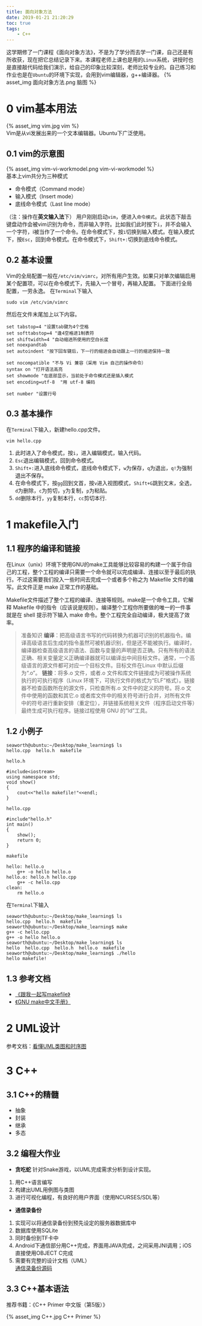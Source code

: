```yaml
---
title: 面向对象方法
date: 2019-01-21 21:20:29
toc: true
tags:
	- C++
---
```

这学期修了一门课程《面向对象方法》，不是为了学分而去学一门课，自己还是有所收获，现在把它总结记录下来。本课程老师上课也是用的`Linux`系统，讲授时也是直接敲代码给我们演示，给自己的印象比较深刻，老师比较专业的。自己练习和作业也是在`Ubuntu`的环境下实现，会用到vim编辑器，g++编译器。<!-- more -->
{% asset_img 面向对象方法.png 脑图 %}

# 0 vim基本用法
{% asset_img vim.jpg vim %}  
Vim是从vi发展出来的一个文本编辑器。Ubuntu下广泛使用。
## 0.1 vim的示意图

{% asset_img vim-vi-workmodel.png vim-vi-workmodel %}  
基本上vim共分为三种模式
- 命令模式（Command mode）
- 输入模式（Insert mode）
- 底线命令模式（Last line mode）

（注：操作在**英文输入法**下）
用户刚刚启动`vim`，便进入`命令模式`。此状态下敲击键盘动作会被vim识别为命令，而非输入字符。比如我们此时按下`i`，并不会输入一个字符，i被当作了一个命令。在命令模式下，按`i`切换到输入模式。在输入模式下，按`Esc`，回到命令模式。在命令模式下，`Shift+:`切换到底线命令模式。

## 0.2 基本设置
Vim的全局配置一般在`/etc/vim/vimrc`，对所有用户生效。如果只对单次编辑启用某个配置项，可以在命令模式下，先输入一个冒号，再输入配置。
下面进行全局配置，一劳永逸。
在`Terminal`下输入
```
sudo vim /etc/vim/vimrc
```
然后在文件末尾加上以下内容。
```
set tabstop=4 "设置tab键为4个空格
set softtabstop=4 "逢4空格进1制表符
set shiftwidth=4 "自动缩进所使用的空白长度
set noexpandtab 
set autoindent "按下回车键后，下一行的缩进会自动跟上一行的缩进保持一致

set nocompatible "不与 Vi 兼容（采用 Vim 自己的操作命令）
syntax on "打开语法高亮
set showmode "在底部显示，当前处于命令模式还是插入模式
set encoding=utf-8  "用 utf-8 编码

set number "设置行号
```

## 0.3 基本操作
在`Terminal`下输入，新建hello.cpp文件。
```
vim hello.cpp
```
1. 此时进入了命令模式，按`i`，进入编辑模式，输入代码。
2. `Esc`退出编辑模式，回到命令模式。
3. `Shift+:`进入底线命令模式，底线命令模式下，`w`为保存，`q`为退出，`q!`为强制退出不保存。
4. 在命令模式下，按`gg`回到文首，按`v`进入视图模式，`Shift+G`跳到文末，全选，`d`为删除，`c`为剪切，`y`为复制，`p`为粘贴。
5. `dd`删除本行，`yy`复制本行，`cc`剪切本行.

# 1 makefile入门
## 1.1 程序的编译和链接
在Linux（unix）环境下使用GNU的make工具能够比较容易的构建一个属于你自己的工程，整个工程的编译只需要一个命令就可以完成编译、连接以至于最后的执行。不过这需要我们投入一些时间去完成一个或者多个称之为 Makefile 文件的编写。此文件正是 make 正常工作的基础。

Makefile文件描述了整个工程的编译、连接等规则。make是一个命令工具，它解释 Makefile 中的指令（应该说是规则）。编译整个工程你所要做的唯一的一件事就是在 shell 提示符下输入 make 命令。整个工程完全自动编译，极大提高了效率。
> 准备知识
> **编译**：把高级语言书写的代码转换为机器可识别的机器指令。编译高级语言后生成的指令虽然可被机器识别，但是还不能被执行。编译时，编译器检查高级语言的语法、函数与变量的声明是否正确。只有所有的语法正确、相关变量定义正确编译器就可以编译出中间目标文件。通常，一个高级语言的源文件都可对应一个目标文件。目标文件在Linux 中默认后缀为“.o”。
> **链接**：将多.o 文件，或者.o 文件和库文件链接成为可被操作系统执行的可执行程序（Linux 环境下，可执行文件的格式为“ELF”格式）。链接器不检查函数所在的源文件，只检查所有.o 文件中的定义的符号。将.o 文件中使用的函数和其它.o 或者库文件中的相关符号进行合并，对所有文件中的符号进行重新安排（重定位），并链接系统相关文件（程序启动文件等）最终生成可执行程序。链接过程使用 GNU 的“ld”工具。  

## 1.2 小例子
```
seaworth@ubuntu:~/Desktop/make_learning$ ls
hello.cpp  hello.h  makefile
```
`hello.h`
```
#include<iostream>
using namespace std;
void show()
{
    cout<<"hello makefile!"<<endl;
}
```
`hello.cpp`
```
#include"hello.h"
int main()
{
    show();
    return 0;
}
```
`makefile`
```
hello: hello.o
    g++ -o hello hello.o
hello.o: hello.h hello.cpp
    g++ -c hello.cpp
clean:
    rm hello.o
```
在`Terminal`下输入
```
seaworth@ubuntu:~/Desktop/make_learning$ ls
hello.cpp  hello.h  makefile
seaworth@ubuntu:~/Desktop/make_learning$ make
g++ -c hello.cpp
g++ -o hello hello.o
seaworth@ubuntu:~/Desktop/make_learning$ ls
hello  hello.cpp  hello.h  hello.o  makefile
seaworth@ubuntu:~/Desktop/make_learning$ ./hello
hello makefile!
```

## 1.3 参考文档

- [《跟我一起写makefile》][1]
- [《GNU make中文手册》][2]

# 2 UML设计
参考文档：[看懂UML类图和时序图][3]

# 3 C++
## 3.1 C++的精髓
- 抽象
- 封装
- 继承
- 多态

## 3.2 编程大作业
- **贪吃蛇**
针对Snake游戏，以UML完成需求分析到设计实现。
1. 用C++语言编写
2. 构建出UML用例图与类图
3. 进行可视化编程，有良好的用户界面（使用NCURSES/SDL等）<br>

- **通信录备份**
1. 实现可以将通信录备份到预先设定的服务器数据库中
2. 数据库使用SQLite
3. 同时备份到TF卡中
4. Android下通信部分用C++完成，界面用JAVA完成，之间采用JNI调用；iOS直接使用OBJECT C完成
5. 需要有完整的设计文档（UML）  
[通信录备份源码][4]

## 3.3 C++基本语法
推荐书籍：《C++ Primer 中文版（第5版）》

{% asset_img C++.jpg C++ Primer %}

[1]:https://github.com/seisman/how-to-write-makefile
[2]:https://hacker-yhj.github.io/resources/gun_make.pdf
[3]:https://design-patterns.readthedocs.io/zh_CN/latest/read_uml.html
[4]:https://lizhijun.site/2018/11/28/%E9%80%9A%E4%BF%A1%E5%BD%95%E5%A4%87%E4%BB%BD/

